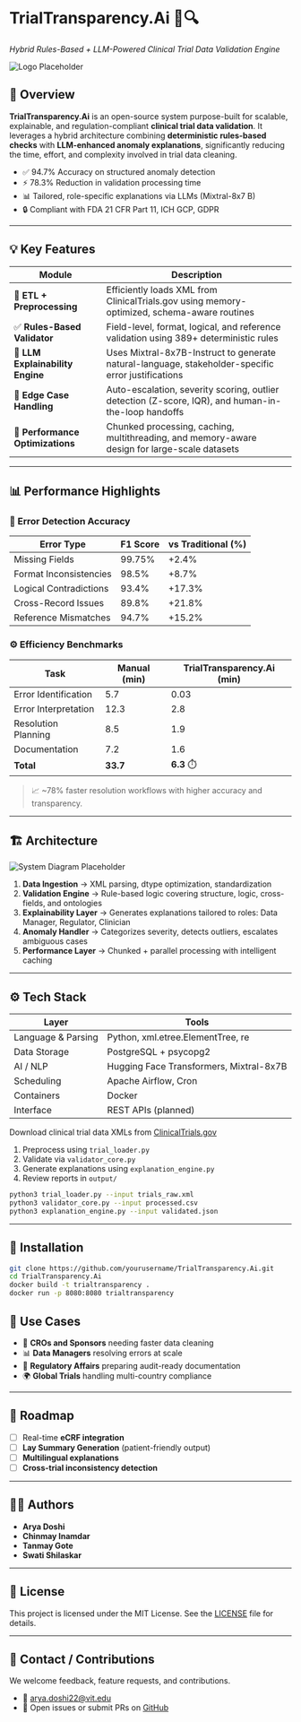 # TrialTransparency.Ai 🧪🔍  
*Hybrid Rules-Based + LLM-Powered Clinical Trial Data Validation Engine*

![Logo Placeholder](images/logo.png)

## 🚀 Overview

**TrialTransparency.Ai** is an open-source system purpose-built for scalable, explainable, and regulation-compliant **clinical trial data validation**. It leverages a hybrid architecture combining **deterministic rules-based checks** with **LLM-enhanced anomaly explanations**, significantly reducing the time, effort, and complexity involved in trial data cleaning.

- ✅ 94.7% Accuracy on structured anomaly detection  
- ⚡ 78.3% Reduction in validation processing time  
- 📊 Tailored, role-specific explanations via LLMs (Mixtral-8x7 B)  
- 🔒 Compliant with FDA 21 CFR Part 11, ICH GCP, GDPR

---

## 💡 Key Features

| Module | Description |
|--------|-------------|
| 🧩 **ETL + Preprocessing** | Efficiently loads XML from ClinicalTrials.gov using memory-optimized, schema-aware routines |
| ✅ **Rules-Based Validator** | Field-level, format, logical, and reference validation using 389+ deterministic rules |
| 🧠 **LLM Explainability Engine** | Uses Mixtral-8x7B-Instruct to generate natural-language, stakeholder-specific error justifications |
| 🧭 **Edge Case Handling** | Auto-escalation, severity scoring, outlier detection (Z-score, IQR), and human-in-the-loop handoffs |
| 🚀 **Performance Optimizations** | Chunked processing, caching, multithreading, and memory-aware design for large-scale datasets |

---

## 📊 Performance Highlights

### 🔎 Error Detection Accuracy
| Error Type               | F1 Score | vs Traditional (%) |
|--------------------------|----------|---------------------|
| Missing Fields           | 99.75%   | +2.4%               |
| Format Inconsistencies   | 98.5%    | +8.7%               |
| Logical Contradictions   | 93.4%    | +17.3%              |
| Cross-Record Issues      | 89.8%    | +21.8%              |
| Reference Mismatches     | 94.7%    | +15.2%              |

### ⚙️ Efficiency Benchmarks

| Task | Manual (min) | TrialTransparency.Ai (min) |
|------|--------------|----------------------------|
| Error Identification | 5.7 | 0.03 |
| Error Interpretation | 12.3 | 2.8 |
| Resolution Planning | 8.5 | 1.9 |
| Documentation | 7.2 | 1.6 |
| **Total** | **33.7** | **6.3** ⏱️ |

> 📈 ~78% faster resolution workflows with higher accuracy and transparency.

---

## 🏗️ Architecture

![System Diagram Placeholder](images/system_architecture.png)

1. **Data Ingestion** → XML parsing, dtype optimization, standardization  
2. **Validation Engine** → Rule-based logic covering structure, logic, cross-fields, and ontologies  
3. **Explainability Layer** → Generates explanations tailored to roles: Data Manager, Regulator, Clinician  
4. **Anomaly Handler** → Categorizes severity, detects outliers, escalates ambiguous cases  
5. **Performance Layer** → Chunked + parallel processing with intelligent caching

---

## ⚙️ Tech Stack

| Layer            | Tools |
|------------------|-------|
| Language & Parsing | Python, xml.etree.ElementTree, re |
| Data Storage     | PostgreSQL + psycopg2 |
| AI / NLP         | Hugging Face Transformers, Mixtral-8x7B |
| Scheduling       | Apache Airflow, Cron |
| Containers       | Docker |
| Interface        | REST APIs (planned) |## 🧪 Reproducing Results

Download clinical trial data XMLs from [ClinicalTrials.gov](https://clinicaltrials.gov)

1. Preprocess using `trial_loader.py`
2. Validate via `validator_core.py`
3. Generate explanations using `explanation_engine.py`
4. Review reports in `output/`

```bash
python3 trial_loader.py --input trials_raw.xml
python3 validator_core.py --input processed.csv
python3 explanation_engine.py --input validated.json
```

---

## 🔧 Installation

```bash
git clone https://github.com/yourusername/TrialTransparency.Ai.git
cd TrialTransparency.Ai
docker build -t trialtransparency .
docker run -p 8080:8080 trialtransparency
```
## 📌 Use Cases

- 🏥 **CROs and Sponsors** needing faster data cleaning  
- 📊 **Data Managers** resolving errors at scale  
- 🧾 **Regulatory Affairs** preparing audit-ready documentation  
- 🌍 **Global Trials** handling multi-country compliance  

---

## 🔮 Roadmap

- [ ] Real-time **eCRF integration**  
- [ ] **Lay Summary Generation** (patient-friendly output)  
- [ ] **Multilingual explanations**  
- [ ] **Cross-trial inconsistency detection**  

---

## 👩‍⚕️ Authors

- **Arya Doshi**  
- **Chinmay Inamdar**  
- **Tanmay Gote**  
- **Swati Shilaskar**  

---

## 📜 License

This project is licensed under the MIT License. See the [LICENSE](LICENSE) file for details.

---

## 💬 Contact / Contributions

We welcome feedback, feature requests, and contributions.

- 📨 [arya.doshi22@vit.edu](mailto:arya.doshi22@vit.edu)  
- 🤝 Open issues or submit PRs on [GitHub](https://github.com/yourusername/TrialTransparency.Ai)


